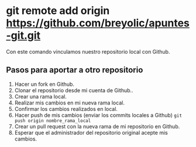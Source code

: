 # git remote add origin https://github.com/breyolic/apuntes-git.git
Con este comando vinculamos nuestro repositorio local con Github.

## Pasos para aportar a otro repositorio
1. Hacer un fork en Github.
2. Clonar el repositorio desde mi cuenta de Github..
3. Crear una rama local.
4. Realizar mis cambios en mi nueva rama local.
5. Confirmar los cambios realizados en local.
6. Hacer push de mis cambios (enviar los commits locales a Github) `git push origin nombre_rama_local`
7. Crear un pull request con la nueva rama de mi repositorio en Github.
8. Esperar que el administrador del repositorio original acepte mis cambios.
